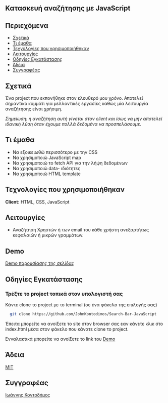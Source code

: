 ## Κατασκευή αναζήτησης με JavaScript

## Περιεχόμενα

* [Σχετικά](#σχετικά)
* [Τι έμαθα](#τι-έμαθα)
* [Τεχνολογίες που χρησιμοποιήθηκαν](#τεχνολογίες-που-χρησιμοποιήθηκαν)
* [Λειτουργίες](#λειτουργίες)
* [Οδηγίες Εγκατάστασης](#οδηγίες-εγκατάστασης)
* [Άδεια](#άδεια)
* [Συγγραφέας](#συγγραφέας)

## Σχετικά

Ένα project που εκπονήθηκε στον ελευθερό μου χρόνο. Αποτελεί σημαντικό κομμάτι για μελλοντικές εργασίες καθώς μία λειτουργία αναζήτησης είναι χρήσιμη.


*Σημείωση: η αναζήτηση αυτή γίνεται στον client και ίσως να μην αποτελεί ιδανική λύση όταν έχουμε πολλά δεδομένα να προσπελάσουμε.*


## Τι έμαθα

- Να εξοικειωθώ περισσότερο με την CSS
- Να χρησιμοποιώ JavaScript map  
- Nα χρησιμοποιώ το fetch API για την λήψη δεδομένων
- Να χρησιμοποιώ data- ιδιότητες
- Να χρησιμοποιώ HTML template


## Τεχνολογίες που χρησιμοποιήθηκαν

**Client:** HTML, CSS, JavaScript

## Λειτουργίες

- Αναζήτηση Χρηστών ή των email του κάθε χρήστη ανεξαρτήτως κεφαλαιών ή μικρών γραμμάτων.

## Demo

[Demo παρουσίασης της σελίδας](https://johnkontodimos.github.io/Search-Bar-JavaScript/)

## Οδηγίες Εγκατάστασης

### Τρέξτε το project τοπικά στον υπολογιστή σας

Κάντε clone το project με το terminal (σε ένα φάκελο της επιλογής σας)

```bash
  git clone https://github.com/JohnKontodimos/Search-Bar-JavaScript
```

Έπειτα μπορείτε να ανοίξετε το site στον browser σας εαν κάνετε κλικ στο index.html μέσα στον φάκελο που κάνατε clone το project.

Ενναλακτικά μπορείτε να ανοίξετε το link του [Demo](https://johnkontodimos.github.io/Search-Bar-JavaScript/)



## Άδεια

[MIT](https://choosealicense.com/licenses/mit/)

## Συγγραφέας

[Ιωάννης Κοντοδήμος](https://github.com/JohnKontodimos)
